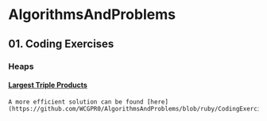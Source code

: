 # AlgorithmsAndProblems

## 01. Coding Exercises
### Heaps
#### [Largest Triple Products](CodingExercises/Heaps/LargestTripleProducts.go)
    A more efficient solution can be found [here](https://github.com/WCGPR0/AlgorithmsAndProblems/blob/ruby/CodingExercises/Heaps/LargestTripleProducts.rb)
